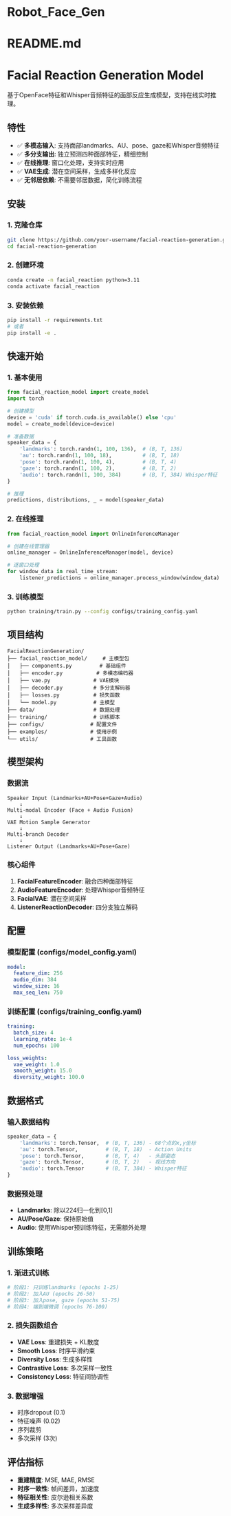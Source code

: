 # Robot_Face_Gen
# README.md

# Facial Reaction Generation Model

基于OpenFace特征和Whisper音频特征的面部反应生成模型，支持在线实时推理。

## 特性

- ✅ **多模态输入**: 支持面部landmarks、AU、pose、gaze和Whisper音频特征
- ✅ **多分支输出**: 独立预测四种面部特征，精细控制
- ✅ **在线推理**: 窗口化处理，支持实时应用
- ✅ **VAE生成**: 潜在空间采样，生成多样化反应
- ✅ **无邻居依赖**: 不需要邻居数据，简化训练流程

## 安装

### 1. 克隆仓库
```bash
git clone https://github.com/your-username/facial-reaction-generation.git
cd facial-reaction-generation
```

### 2. 创建环境
```bash
conda create -n facial_reaction python=3.11
conda activate facial_reaction
```

### 3. 安装依赖
```bash
pip install -r requirements.txt
# 或者
pip install -e .
```

## 快速开始

### 1. 基本使用
```python
from facial_reaction_model import create_model
import torch

# 创建模型
device = 'cuda' if torch.cuda.is_available() else 'cpu'
model = create_model(device=device)

# 准备数据
speaker_data = {
    'landmarks': torch.randn(1, 100, 136),  # (B, T, 136)
    'au': torch.randn(1, 100, 18),          # (B, T, 18)
    'pose': torch.randn(1, 100, 4),         # (B, T, 4)
    'gaze': torch.randn(1, 100, 2),         # (B, T, 2)
    'audio': torch.randn(1, 100, 384)       # (B, T, 384) Whisper特征
}

# 推理
predictions, distributions, _ = model(speaker_data)
```

### 2. 在线推理
```python
from facial_reaction_model import OnlineInferenceManager

# 创建在线管理器
online_manager = OnlineInferenceManager(model, device)

# 逐窗口处理
for window_data in real_time_stream:
    listener_predictions = online_manager.process_window(window_data)
```

### 3. 训练模型
```bash
python training/train.py --config configs/training_config.yaml
```

## 项目结构

```
FacialReactionGeneration/
├── facial_reaction_model/     # 主模型包
│   ├── components.py         # 基础组件
│   ├── encoder.py           # 多模态编码器
│   ├── vae.py              # VAE模块
│   ├── decoder.py          # 多分支解码器
│   ├── losses.py           # 损失函数
│   └── model.py            # 主模型
├── data/                   # 数据处理
├── training/               # 训练脚本
├── configs/               # 配置文件
├── examples/              # 使用示例
└── utils/                 # 工具函数
```

## 模型架构

### 数据流
```
Speaker Input (Landmarks+AU+Pose+Gaze+Audio)
    ↓
Multi-modal Encoder (Face + Audio Fusion)
    ↓
VAE Motion Sample Generator
    ↓
Multi-branch Decoder
    ↓
Listener Output (Landmarks+AU+Pose+Gaze)
```

### 核心组件
1. **FacialFeatureEncoder**: 融合四种面部特征
2. **AudioFeatureEncoder**: 处理Whisper音频特征
3. **FacialVAE**: 潜在空间采样
4. **ListenerReactionDecoder**: 四分支独立解码

## 配置

### 模型配置 (configs/model_config.yaml)
```yaml
model:
  feature_dim: 256
  audio_dim: 384
  window_size: 16
  max_seq_len: 750
```

### 训练配置 (configs/training_config.yaml)
```yaml
training:
  batch_size: 4
  learning_rate: 1e-4
  num_epochs: 100

loss_weights:
  vae_weight: 1.0
  smooth_weight: 15.0
  diversity_weight: 100.0
```

## 数据格式

### 输入数据结构
```python
speaker_data = {
    'landmarks': torch.Tensor,  # (B, T, 136) - 68个点的x,y坐标
    'au': torch.Tensor,         # (B, T, 18)  - Action Units
    'pose': torch.Tensor,       # (B, T, 4)   - 头部姿态
    'gaze': torch.Tensor,       # (B, T, 2)   - 视线方向
    'audio': torch.Tensor       # (B, T, 384) - Whisper特征
}
```

### 数据预处理
- **Landmarks**: 除以224归一化到[0,1]
- **AU/Pose/Gaze**: 保持原始值
- **Audio**: 使用Whisper预训练特征，无需额外处理

## 训练策略

### 1. 渐进式训练
```python
# 阶段1: 只训练landmarks (epochs 1-25)
# 阶段2: 加入AU (epochs 26-50)  
# 阶段3: 加入pose, gaze (epochs 51-75)
# 阶段4: 端到端微调 (epochs 76-100)
```

### 2. 损失函数组合
- **VAE Loss**: 重建损失 + KL散度
- **Smooth Loss**: 时序平滑约束
- **Diversity Loss**: 生成多样性
- **Contrastive Loss**: 多次采样一致性
- **Consistency Loss**: 特征间协调性

### 3. 数据增强
- 时序dropout (0.1)
- 特征噪声 (0.02)
- 序列裁剪
- 多次采样 (3次)

## 评估指标

- **重建精度**: MSE, MAE, RMSE
- **时序一致性**: 帧间差异，加速度
- **特征相关性**: 皮尔逊相关系数
- **生成多样性**: 多次采样差异度

